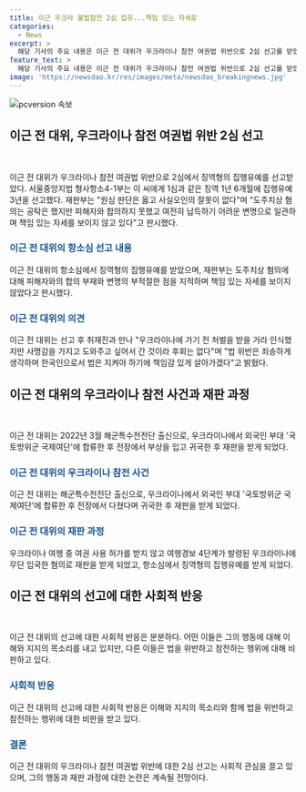 ```yaml
---
title: 이근 우크라 불법참전 2심 집유...책임 있는 자세로
categories:
  - News
excerpt: >
  해당 기사의 주요 내용은 이근 전 대위가 우크라이나 참전 여권법 위반으로 2심 선고를 받았고, 징역형의 집행유예를 받은 것으로 전해졌다. 이근 전 대위는 여권법 위반과 특정범죄가중처벌법상 도주치상 혐의로 재판을 받았으며, 재판부는 그의 변명을 납득하기 어렵다는 판시를 내렸다. 이근 전 대위는 우크라이나에 가기 전 처벌을 인식하고 있었지만 사명감을 가지고 돕고 싶어서 간 것이며, 법 위반을 죄송하게 생각하며 책임감 있게 살아갈 것이라고 밝혔다.
feature_text: >
  해당 기사의 주요 내용은 이근 전 대위가 우크라이나 참전 여권법 위반으로 2심 선고를 받았고, 징역형의 집행유예를 받은 것으로 전해졌다. 이근 전 대위는 여권법 위반과 특정범죄가중처벌법상 도주치상 혐의로 재판을 받았으며, 재판부는 그의 변명을 납득하기 어렵다는 판시를 내렸다. 이근 전 대위는 우크라이나에 가기 전 처벌을 인식하고 있었지만 사명감을 가지고 돕고 싶어서 간 것이며, 법 위반을 죄송하게 생각하며 책임감 있게 살아갈 것이라고 밝혔다.
image: 'https://newsdao.kr/res/images/meta/newsdao_breakingnews.jpg'
---
```


<p><img src="https://newsdao.kr/res/images/meta/newsdao_breakingnews.jpg" alt="pcversion 속보" /></p>

<h2 data-ke-size="size26">이근 전 대위, 우크라이나 참전 여권법 위반 2심 선고</h2>

<p data-ke-size="size16">&nbsp;</p>

<p>이근 전 대위가 우크라이나 참전 여권법 위반으로 2심에서 징역형의 집행유예를 선고받았다. 서울중앙지법 형사항소4-1부는 이 씨에게 1심과 같은 징역 1년 6개월에 집행유예 3년을 선고했다. 재판부는 "원심 판단은 옳고 사실오인의 잘못이 없다"며 "도주치상 혐의는 공탁은 했지만 피해자와 합의하지 못했고 여전히 납득하기 어려운 변명으로 일관하며 책임 있는 자세를 보이지 않고 있다"고 판시했다.</p>

<h3><b><span style="color: #1a5490;">이근 전 대위의 항소심 선고 내용</span></b></h3>

<p>이근 전 대위의 항소심에서 징역형의 집행유예를 받았으며, 재판부는 도주치상 혐의에 대해 피해자와의 합의 부재와 변명의 부적절한 점을 지적하며 책임 있는 자세를 보이지 않았다고 판시했다.</p>

<h3><b><span style="color: #1a5490;">이근 전 대위의 의견</span></b></h3>

<p>이근 전 대위는 선고 후 취재진과 만나 "우크라이나에 가기 전 처벌을 받을 거라 인식했지만 사명감을 가지고 도와주고 싶어서 간 것이라 후회는 없다"며 "법 위반은 죄송하게 생각하며 한국인으로서 법은 지켜야 하기에 책임감 있게 살아가겠다"고 밝혔다.</p>

<h2 data-ke-size="size26">이근 전 대위의 우크라이나 참전 사건과 재판 과정</h2>

<p data-ke-size="size16">&nbsp;</p>

<p>이근 전 대위는 2022년 3월 해군특수전전단 출신으로, 우크라이나에서 외국인 부대 '국토방위군 국제여단'에 합류한 후 전장에서 부상을 입고 귀국한 후 재판을 받게 되었다.</p>

<h3><b><span style="color: #1a5490;">이근 전 대위의 우크라이나 참전 사건</span></b></h3>

<p>이근 전 대위는 해군특수전전단 출신으로, 우크라이나에서 외국인 부대 '국토방위군 국제여단'에 합류한 후 전장에서 다쳤다며 귀국한 후 재판을 받게 되었다.</p>

<h3><b><span style="color: #1a5490;">이근 전 대위의 재판 과정</span></b></h3>

<p>우크라이나 여행 중 여권 사용 허가를 받지 않고 여행경보 4단계가 발령된 우크라이나에 무단 입국한 혐의로 재판을 받게 되었고, 항소심에서 징역형의 집행유예를 받게 되었다.</p>

<h2 data-ke-size="size26">이근 전 대위의 선고에 대한 사회적 반응</h2>

<p data-ke-size="size16">&nbsp;</p>

<p>이근 전 대위의 선고에 대한 사회적 반응은 분분하다. 어떤 이들은 그의 행동에 대해 이해와 지지의 목소리를 내고 있지만, 다른 이들은 법을 위반하고 참전하는 행위에 대해 비판하고 있다.</p>

<h3><b><span style="color: #1a5490;">사회적 반응</span></b></h3>

<p>이근 전 대위의 선고에 대한 사회적 반응은 이해와 지지의 목소리와 함께 법을 위반하고 참전하는 행위에 대한 비판을 받고 있다.</p>

<h3><b><span style="color: #1a5490;">결론</span></b></h3>

<p>이근 전 대위의 우크라이나 참전 여권법 위반에 대한 2심 선고는 사회적 관심을 끌고 있으며, 그의 행동과 재판 과정에 대한 논란은 계속될 전망이다.</p>

